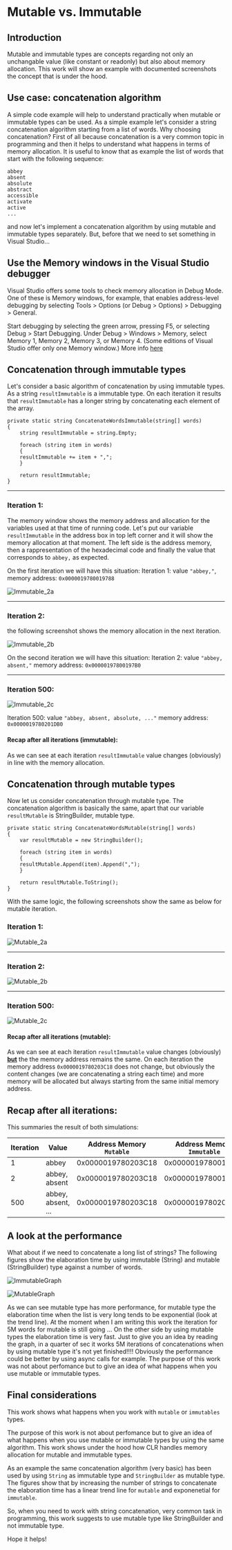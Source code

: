 # Mutable vs. Immutable


## Introduction

Mutable and immutable types are concepts regarding not only an unchangable value (like constant or readonly) but also about memory allocation.
This work will show an example with documented screenshots the concept that is under the hood.


## Use case: concatenation algorithm

A simple code example will help to understand practically when mutable or immutable types can be used. As a simple example let's consider a string concatenation algorithm starting from a list of words. Why choosing concatenation? First of all because concatenation is a very common topic in programming and then it helps to understand what happens in terms of memory allocation.
It is useful to know that as example the list of words that start with the following sequence:

```
abbey
absent
absolute
abstract
accessible
activate
active
...
```

and now let's implement a concatenation algorithm by using mutable and immutable types separately.
But, before that we need to set something in Visual Studio...

## Use the Memory windows in the Visual Studio debugger

Visual Studio offers some tools to check memory allocation in Debug Mode. One of these is Memory windows, for example, that enables address-level debugging by selecting Tools > Options (or Debug > Options) > Debugging > General.

Start debugging by selecting the green arrow, pressing F5, or selecting Debug > Start Debugging.
Under Debug > Windows > Memory, select Memory 1, Memory 2, Memory 3, or Memory 4. (Some editions of Visual Studio offer only one Memory window.)
More info [here](https://docs.microsoft.com/en-us/visualstudio/debugger/memory-windows?view=vs-2022)


## Concatenation through immutable types

Let's consider a basic algorithm of concatenation by using immutable types. As a string ```resultImmutable``` is a immutable type. On each iteration it results that ```resultImmutable``` has a longer string by concatenating each element of the array.

```
private static string ConcatenateWordsImmutable(string[] words)
{
    string resultImmutable = string.Empty;

    foreach (string item in words)
    {
	resultImmutable += item + ",";
    }

    return resultImmutable;
}
```
---
### Iteration 1:
The memory window shows the memory address and allocation for the variables used at that time of running code.
Let's put our variable ```resultImmutable``` in the address box in top left corner and it will show the memory allocation at that moment.
The left side is the address memory, then a rappresentation of the hexadecimal code and finally the value that corresponds to ```abbey,``` as expected.

On the first iteration we will have this situation: 
Iteration 1: 
value ```"abbey,"```, memory address: ```0x0000019780019788```

![Immutable_2a](https://user-images.githubusercontent.com/13406481/163172098-b1e9c15d-3e2c-40d8-be02-8f3c2971a844.png)
<!--
![Immutable_2a](https://user-images.githubusercontent.com/13406481/162569090-94b00d3f-642f-4cfb-8a60-dafc9849ef76.png)
-->


---
### Iteration 2:
the following screenshot shows the memory allocation in the next iteration.

<!--
![Immutable_2b](https://user-images.githubusercontent.com/13406481/162569383-788e9ee7-b870-4b58-8045-e98adb6cbd07.png)
-->
![Immutable_2b](https://user-images.githubusercontent.com/13406481/163172160-0eb0c68f-7fa5-4ffd-85c4-b507050585a3.png)


On the second iteration we will have this situation: 
Iteration 2: value ```"abbey, absent,"``` memory address: ```0x00000197800197B0```

---
### Iteration 500:

![Immutable_2c](https://user-images.githubusercontent.com/13406481/163172198-a30ecc6b-6f74-4306-967d-c3c2c1157d13.png)
<!--
![Immutable_2c](https://user-images.githubusercontent.com/13406481/162572385-ccfc7e5c-02c1-405d-912b-f1a8efb33d3c.png)
-->

Iteration 500: value ```"abbey, absent, absolute, ..."``` memory address: ```0x0000019780201DB0```


#### Recap after all iterations (immutable):
As we can see at each iteration  ```resultImmutable``` value changes (obviously) in line with the memory allocation.

## Concatenation through mutable types

Now let us consider concatenation through mutable type. The concatenation algorithm is basically the same, apart that our variable ```resultMutable``` is StringBuilder, mutable type.

```
private static string ConcatenateWordsMutable(string[] words)
{
    var resultMutable = new StringBuilder();

    foreach (string item in words)
    {
	resultMutable.Append(item).Append(",");
    }

    return resultMutable.ToString();
}
```
With the same logic, the following screenshots show the same as below for mutable iteration.

### Iteration 1: 

![Mutable_2a](https://user-images.githubusercontent.com/13406481/163172272-ebcd9923-d5db-4262-8552-b05f87dee06c.png)

<!--
![Mutable_2a](https://user-images.githubusercontent.com/13406481/162573629-3a36ae69-f455-4cbd-aff9-fa169cf70a9c.png)
-->
---

### Iteration 2: 

![Mutable_2b](https://user-images.githubusercontent.com/13406481/163172342-a249a68f-8497-4a44-887e-1ada219a0bd7.png)

<!--
![Mutable_2b](https://user-images.githubusercontent.com/13406481/162573658-043237fa-801c-4ab8-a51d-e41ca897a6f7.png)
-->

---
### Iteration 500: 

![Mutable_2c](https://user-images.githubusercontent.com/13406481/163172414-85eb7483-4ee8-4cf0-80c5-de4ba01b8c47.png)

<!--
![Mutable_2c](https://user-images.githubusercontent.com/13406481/162573685-ae9cd5bc-136a-4a2b-9f93-ed639ed48e5e.png)
-->

#### Recap after all iterations (mutable):
As we can see at each iteration  ```resultImmutable``` value changes (obviously) <ins>**but**</ins> the the memory address remains the same.
On each iteration the memory address ```0x0000019780203C18``` does not change, but obviously the content changes (we are concatenating a string each time) and more memory will be allocated but always starting from the same initial memory address.


## Recap after all iterations:
This summaries the result of both simulations:

| Iteration |        Value		| Address Memory `Mutable`| Address Memory `Immutable` |
|---------- |----------------------	|-------------------------|--------------------------- |
|     1     | abbey			|   0x0000019780203C18 	  |  0x0000019780019788	       |
|     2     | abbey, absent		|   0x0000019780203C18 	  |  0x00000197800197B0	       |
|     500   | abbey, absent, ...	|   0x0000019780203C18	  |  0x0000019780201DB0	       |




## A look at the performance
What about if we need to concatenate a long list of strings?
The following figures show the elaboration time by using immutable (String) and mutable (StringBuilder) type against a number of words.

![ImmutableGraph](https://user-images.githubusercontent.com/13406481/163165439-4684640b-4cea-4fb8-a5b1-e89f7d2d3b25.png)

![MutableGraph](https://user-images.githubusercontent.com/13406481/163165560-b96de71d-9f16-4922-b09d-594a535327d8.png)

As we can see mutable type has more performance, for mutable type the elaboration time when the list is very long tends to be exponential (look at the trend line). At the moment when I am writing this work the iteration for 5M words for mutable is still going ... 
On the other side by using mutable types the elaboration time is very fast. Just to give you an idea by reading the graph, in a quarter of sec it works 5M iterations of concatenations when by using mutable type it's not yet finished!!!!
Obviously the performance could be better by using async calls for example. The purpose of this work was not about perfomance but to give an idea of what happens when you use mutable or immutable types. 

## Final considerations
This work shows what happens when you work with ```mutable``` or ```immutables``` types.

The purpose of this work is not about perfomance but to give an idea of what happens when you use mutable or immutable types by using the same algorithm. 
This work shows under the hood how CLR handles memory allocation for mutable and immutable types.

As an example the same concatenation algorithm (very basic) has been used by using ```String``` as immutable type and ```StringBuilder``` as mutable type.
The figures show that by increasing the number of strings to concatenate the elaboration time has a linear trend line for ```mutable``` and exponenetial for ```immutable```. 

So, when you need to work with string concatenation, very common task in programming, this work suggests to use mutable type like StringBuilder and not immutable type.

Hope it helps!


